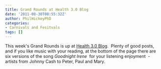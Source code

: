```yaml
---
title: Grand Rounds at Health 3.0 Blog
date: '2011-08-30T08:55:32Z'
author: PhilHickeyPhD
categories:
- Carnivals and Fesitvals
tags: []
---
```


This week's Grand Rounds is up at <a href="http://h3p0.tumblr.com/post/9563832205/grand-rounds">Health 3.0 Blog</a>.  Plenty of good posts, and if you like music with your reading, at the bottom of the page there are six versions of the song <em>Goodnight Irene</em>  for your listening enjoyment  - artists from Johnny Cash to Peter, Paul and Mary.